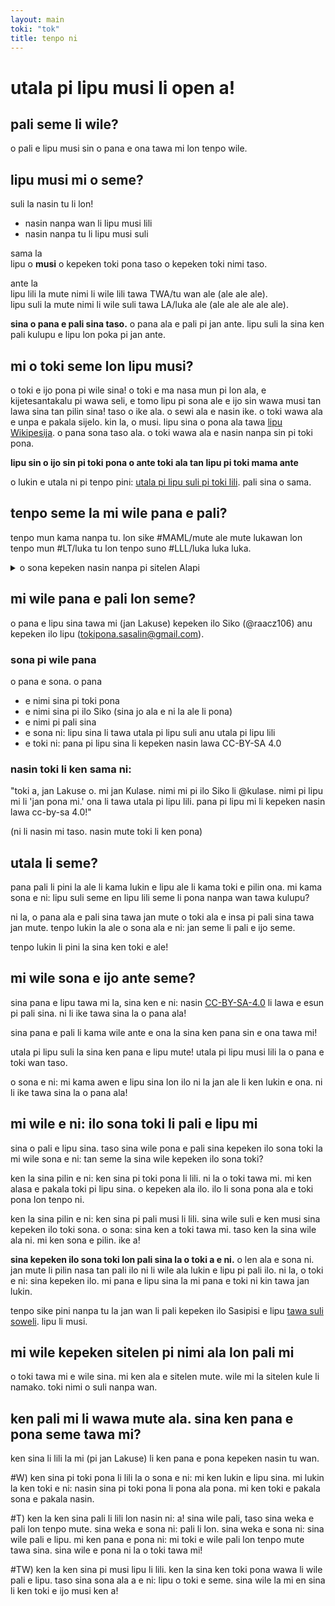 ```yaml
---
layout: main
toki: "tok"
title: tenpo ni
---
```


# utala pi lipu musi li open a!

## pali seme li wile?

o pali e lipu musi sin o pana e ona tawa mi lon tenpo wile.

## lipu musi mi o seme?

suli la nasin tu li lon!
- nasin nanpa wan li lipu musi lili
- nasin nanpa tu li lipu musi suli

sama la <br>
lipu o **musi** o kepeken toki pona taso o kepeken toki nimi taso. 

ante la <br>
lipu lili la mute nimi li wile lili tawa TWA/tu wan ale (ale ale ale). <br>
lipu suli la mute nimi li wile suli tawa LA/luka ale (ale ale ale ale ale). 

**sina o pana e pali sina taso.** o pana ala e pali pi jan ante.
lipu suli la sina ken pali kulupu e lipu lon poka pi jan ante. 

## mi o toki seme lon lipu musi?

o toki e ijo pona pi wile sina!
o toki e ma nasa mun pi lon ala, e kijetesantakalu pi wawa seli, e tomo lipu pi sona ale e ijo sin wawa musi tan lawa sina tan pilin sina!
taso o ike ala. o sewi ala e nasin ike. o toki wawa ala e unpa e pakala sijelo.
kin la, o musi. lipu sina o pona ala tawa [lipu Wikipesija](https://wikipesija.org/wiki/lipu_open). o pana sona taso ala. o toki wawa ala e nasin nanpa sin pi toki pona. 

**lipu sin o ijo sin pi toki pona o ante toki ala tan lipu pi toki mama ante**

o lukin e utala ni pi tenpo pini: [utala pi lipu suli pi toki lili](/mamtw/toki-en-lipu/). pali sina o sama. 

## tenpo seme la mi wile pana e pali?

tenpo mun kama nanpa tu.
lon sike #MAML/mute ale mute lukawan lon tenpo mun #LT/luka tu lon tenpo suno #LLL/luka luka luka.
  <details><summary>o sona kepeken nasin nanpa pi sitelen Alapi</summary>2025-07-15 </details>

## mi wile pana e pali lon seme?

o pana e lipu sina tawa mi (jan Lakuse) kepeken ilo Siko (@raacz106) anu kepeken ilo lipu (tokipona.sasalin@gmail.com).

### sona pi wile pana

o pana e sona. o pana 
- e nimi sina pi toki pona
- e nimi sina pi ilo Siko (sina jo ala e ni la ale li pona)
- e nimi pi pali sina
- e sona ni: lipu sina li tawa utala pi lipu suli anu utala pi lipu lili
- e toki ni: pana pi lipu sina li kepeken nasin lawa CC-BY-SA 4.0

### nasin toki li ken sama ni: 

"toki a, jan Lakuse o. mi jan Kulase. nimi mi pi ilo Siko li @kulase. nimi pi lipu mi li 'jan pona mi.' ona li tawa utala pi lipu lili. pana pi lipu mi li kepeken nasin lawa cc-by-sa 4.0!"

(ni li nasin mi taso. nasin mute toki li ken pona)

## utala li seme?

pana pali li pini la ale li kama lukin e lipu ale li kama toki e pilin ona. mi kama sona e ni: lipu suli seme en lipu lili seme li pona nanpa wan tawa kulupu?

ni la, o pana ala e pali sina tawa jan mute o toki ala e insa pi pali sina tawa jan mute. tenpo lukin la ale o sona ala e ni: jan seme li pali e ijo seme.

tenpo lukin li pini la sina ken toki e ale!


## mi wile sona e ijo ante seme?

sina pana e lipu tawa mi la, sina ken e ni: nasin [CC-BY-SA-4.0](https://creativecommons.org/licenses/by-sa/4.0/) li lawa e esun pi pali sina. ni li ike tawa sina la o pana ala!

sina pana e pali li kama wile ante e ona la sina ken pana sin e ona tawa mi!

utala pi lipu suli la sina ken pana e lipu mute! utala pi lipu musi lili la o pana e toki wan taso. 

o sona e ni: mi kama awen e lipu sina lon ilo ni la jan ale li ken lukin e ona. ni li ike tawa sina la o pana ala!

## mi wile e ni: ilo sona toki li pali e lipu mi

sina o pali e lipu sina. taso sina wile pona e pali sina kepeken ilo sona toki la mi wile sona e ni: tan seme la sina wile kepeken ilo sona toki? 

ken la sina pilin e ni: ken sina pi toki pona li lili. ni la o toki tawa mi. mi ken alasa e pakala toki pi lipu sina. o kepeken ala ilo. ilo li sona pona ala e toki pona lon tenpo ni. 

ken la sina pilin e ni: ken sina pi pali musi li lili. sina wile suli e ken musi sina kepeken ilo toki sona. o sona: sina ken a toki tawa mi. taso ken la sina wile ala ni. mi ken sona e pilin. ike a!

**sina kepeken ilo sona toki lon pali sina la o toki a e ni.** o len ala e sona ni. jan mute li pilin nasa tan pali ilo ni li wile ala lukin e lipu pi pali ilo. ni la, o toki e ni: sina kepeken ilo. mi pana e lipu sina la mi pana e toki ni kin tawa jan lukin. 

tenpo sike pini nanpa tu la jan wan li pali kepeken ilo Sasipisi e lipu [tawa suli soweli](/mamtw/toki-en-lipu/lipu-suli/tawa-suli-soweli.md). lipu li musi. 

## mi wile kepeken sitelen pi nimi ala lon pali mi

o toki tawa mi e wile sina. mi ken ala e sitelen mute. wile mi la sitelen kule li namako. toki nimi o suli nanpa wan. 

## ken pali mi li wawa mute ala. sina ken pana e pona seme tawa mi?

ken sina li lili la mi (pi jan Lakuse) li ken pana e pona kepeken nasin tu wan.

#W) ken sina pi toki pona li lili la o sona e ni: mi ken lukin e lipu sina. mi lukin la ken toki e ni: nasin sina pi toki pona li pona ala pona. mi ken toki e pakala sona e pakala nasin.

#T) ken la ken sina pali li lili lon nasin ni: a! sina wile pali, taso sina weka e pali lon tenpo mute. sina weka e sona ni: pali li lon. sina weka e sona ni: sina wile pali e lipu. mi ken pana e pona ni: mi toki e wile pali lon tenpo mute tawa sina. sina wile e pona ni la o toki tawa mi!

#TW) ken la ken sina pi musi lipu li lili. ken la sina ken toki pona wawa li wile pali e lipu. taso sina sona ala a e ni: lipu o toki e seme. sina wile la mi en sina li ken toki e ijo musi ken a!











